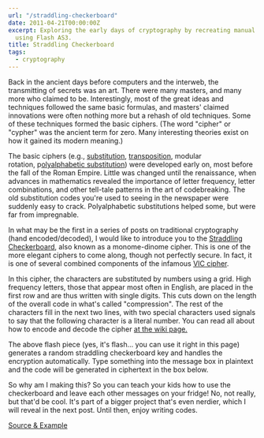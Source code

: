 ```yaml
---
url: "/straddling-checkerboard"
date: 2011-04-21T00:00:00Z
excerpt: Exploring the early days of cryptography by recreating manual techniques
  using Flash AS3.
title: Straddling Checkerboard
tags:
  - cryptography
---
```


Back in the ancient days before computers and the interweb, the
transmitting of secrets was an art. There were many masters, and many
more who claimed to be. Interestingly, most of the great ideas and
techniques followed the same basic formulas, and masters' claimed
innovations were often nothing more but a rehash of old techniques. Some
of these techniques formed the basic ciphers. (The word "cipher" or
"cypher" was the ancient term for zero. Many interesting theories exist
on how it gained its modern meaning.)

The basic ciphers (e.g., [substitution][], [transposition][], modular
rotation, p[olyalphabetic substitution][]) were developed early on, most
before the fall of the Roman Empire. Little was changed until the
renaissance, when advances in mathematics revealed the importance of
letter frequency, letter combinations, and other tell-tale patterns in
the art of codebreaking. The old substitution codes you're used to
seeing in the newspaper were suddenly easy to crack. Polyalphabetic
substitutions helped some, but were far from impregnable.

In what may be the first in a series of posts on traditional
cryptography (hand encoded/decoded), I would like to introduce you to
the [Straddling Checkerboard][], also known as a monome-dinome cipher.
This is one of the more elegant ciphers to come along, though not
perfectly secure. In fact, it is one of several combined components of
the infamous [VIC cipher][].

In this cipher, the characters are substituted by numbers using a grid.
High frequency letters, those that appear most often in English, are
placed in the first row and are thus written with single digits. This
cuts down on the length of the overall code in what's called
"compression". The rest of the characters fill in the next two lines,
with two special characters used signals to say that the following
character is a literal number. You can read all about how to encode and
decode the cipher [at the wiki page.][Straddling Checkerboard]

The above flash piece (yes, it's flash... you can use it right in this
page) generates a random straddling checkerboard key and handles the
encryption automatically. Type something into the message box in
plaintext and the code will be generated in ciphertext in the box below.

So why am I making this? So you can teach your kids how to use the
checkerboard and leave each other messages on your fridge! No, not
really, but that'd be cool. It's part of a bigger project that's even
nerdier, which I will reveal in the next post. Until then, enjoy writing
codes.

[Source & Example][]

  [substitution]: https://en.wikipedia.org/wiki/Substitution_cipher
    "Substitution Cipher"
  [transposition]: https://en.wikipedia.org/wiki/Transposition_cipher
    "Transposition Cipher"
  [olyalphabetic substitution]: https://en.wikipedia.org/wiki/Polyalphabetic_substitution
    "Polyalphabetic Substitution"
  [Straddling Checkerboard]: https://en.wikipedia.org/wiki/Straddling_checkerboard
    "Straddling Checkerboard"
  [VIC cipher]: https://en.wikipedia.org/wiki/VIC_cipher "VIC cipher"
  [Source & Example]: https://github.com/jamestomasino/straddlingcheckerboard/
    "Source & Example"
